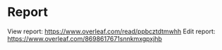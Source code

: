 # Report
View report: https://www.overleaf.com/read/ppbcztdtmwhh
Edit report: https://www.overleaf.com/8698617671snnkmxgpxjhb